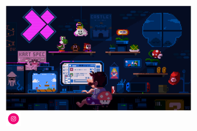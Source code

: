 <img src="programming_1.gif" />

<br/>

<a href="https://www.instagram.com/this_is_armin">
<img src="instagram.gif" width=40/>
<a/>

<!---
ArminEmamidp/ArminEmamidp is a ✨ special ✨ repository because its `README.md` (this file) appears on your GitHub profile.
You can click the Preview link to take a look at your changes.
--->
